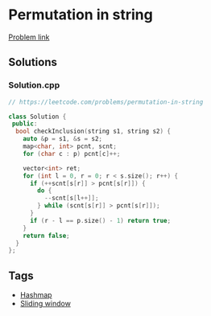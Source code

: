 # Permutation in string

[Problem link](https://leetcode.com/problems/permutation-in-string)

## Solutions


### Solution.cpp
```cpp
// https://leetcode.com/problems/permutation-in-string

class Solution {
 public:
  bool checkInclusion(string s1, string s2) {
    auto &p = s1, &s = s2;
    map<char, int> pcnt, scnt;
    for (char c : p) pcnt[c]++;

    vector<int> ret;
    for (int l = 0, r = 0; r < s.size(); r++) {
      if (++scnt[s[r]] > pcnt[s[r]]) {
        do {
          --scnt[s[l++]];
        } while (scnt[s[r]] > pcnt[s[r]]);
      }
      if (r - l == p.size() - 1) return true;
    }
    return false;
  }
};
```
## Tags

* [Hashmap](/README.md#Hashmap)
* [Sliding window](/README.md#Sliding_window)
